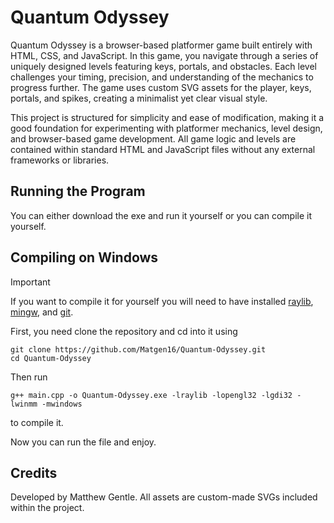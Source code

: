 # Quantum Odyssey

Quantum Odyssey is a browser-based platformer game built entirely with HTML, CSS, and JavaScript. In this game, you navigate through a series of uniquely designed levels featuring keys, portals, and obstacles. Each level challenges your timing, precision, and understanding of the mechanics to progress further. The game uses custom SVG assets for the player, keys, portals, and spikes, creating a minimalist yet clear visual style.

This project is structured for simplicity and ease of modification, making it a good foundation for experimenting with platformer mechanics, level design, and browser-based game development. All game logic and levels are contained within standard HTML and JavaScript files without any external frameworks or libraries.

## Running the Program

You can either download the exe and run it yourself or you can compile it yourself.

## Compiling on Windows

> [!IMPORTANT]
> If you want to compile it for yourself you will need to have installed [raylib](https://www.raylib.com/),  [mingw](https://www.mingw-w64.org/), and [git](https://git-scm.com/).

First, you need clone the repository and cd into it using 
```
git clone https://github.com/Matgen16/Quantum-Odyssey.git
cd Quantum-Odyssey
```

Then run 
```
g++ main.cpp -o Quantum-Odyssey.exe -lraylib -lopengl32 -lgdi32 -lwinmm -mwindows
```
to compile it.

Now you can run the file and enjoy.

## Credits

Developed by Matthew Gentle.
All assets are custom-made SVGs included within the project.
